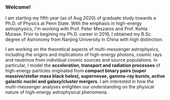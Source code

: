 ### Welcome!

I am starting my fifth year (as of Aug 2020) of graduate study towards a Ph.D. of Physics at Penn State. With the emphasis in high-energy astrophysics, I'm working with Prof. Peter Meszaros and Prof. Kohta Murase. Prior to begining my Ph.D. career in 2016, I obtained my B.Sc. degree of Astronomy from Nanjing University in China with high distinction. 

I am working on the theoretical aspects of multi-messenger astrophysics, including the origins and implications of high-energy photons, cosmic rays and neutrinos from individual cosmic sources and source populations. In particular, I model the **acceleration, transport and radiation processes** of high-energy particles originated from **compact binary pairs (super massive/stellar mass black holes), supernovae, gamma-ray bursts, active galactic nuclei and galaxy/cluster mergers**. I am interested in how the multi-messenger analyses enlighten our understanding on the physical nature of high-energy astrophysical phenomena.


